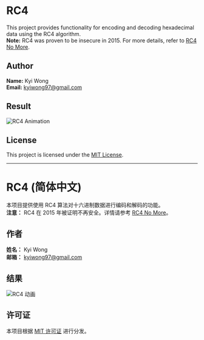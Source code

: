# RC4

This project provides functionality for encoding and decoding hexadecimal data using the RC4 algorithm.  
**Note:** RC4 was proven to be insecure in 2015. For more details, refer to [RC4 No More](https://www.rc4nomore.com/).

## Author

**Name:** Kyi Wong  
**Email:** kyiwong97@gmail.com  

## Result

![RC4 Animation](./RC4.gif)

## License

This project is licensed under the [MIT License](./LICENSE).

---

# RC4 (简体中文)

本项目提供使用 RC4 算法对十六进制数据进行编码和解码的功能。  
**注意：** RC4 在 2015 年被证明不再安全。详情请参考 [RC4 No More](https://www.rc4nomore.com/)。

## 作者

**姓名：** Kyi Wong  
**邮箱：** kyiwong97@gmail.com  

## 结果

![RC4 动画](./RC4.gif)

## 许可证

本项目根据 [MIT 许可证](./LICENSE) 进行分发。
